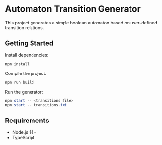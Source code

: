 # Automaton Transition Generator

This project generates a simple boolean automaton based on user-defined transition relations.

## Getting Started

Install dependencies:

```powershell
npm install
```  

Compile the project:

```powershell
npm run build
```  

Run the generator:

```powershell
npm start -- <transitions file>
npm start -- transitions.txt
```

## Requirements

- Node.js 14+
- TypeScript
